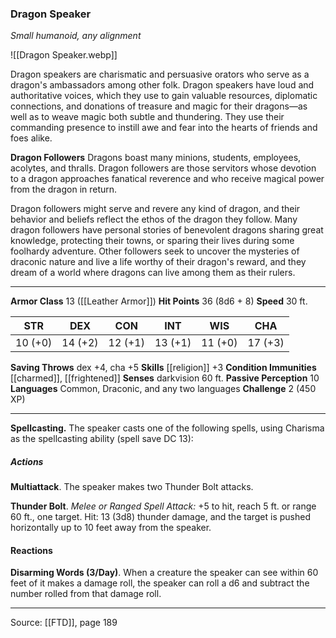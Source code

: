 ### Dragon Speaker
_Small humanoid, any alignment_

![[Dragon Speaker.webp]]

Dragon speakers are charismatic and persuasive orators who serve as a dragon's ambassadors among other folk. Dragon speakers have loud and authoritative voices, which they use to gain valuable resources, diplomatic connections, and donations of treasure and magic for their dragons—as well as to weave magic both subtle and thundering. They use their commanding presence to instill awe and fear into the hearts of friends and foes alike.


**Dragon Followers** Dragons boast many minions, students, employees, acolytes, and thralls. Dragon followers are those servitors whose devotion to a dragon approaches fanatical reverence and who receive magical power from the dragon in return.

Dragon followers might serve and revere any kind of dragon, and their behavior and beliefs reflect the ethos of the dragon they follow. Many dragon followers have personal stories of benevolent dragons sharing great knowledge, protecting their towns, or sparing their lives during some foolhardy adventure. Other followers seek to uncover the mysteries of draconic nature and live a life worthy of their dragon's reward, and they dream of a world where dragons can live among them as their rulers.





---

**Armor Class** 13 ([[Leather Armor]])
**Hit Points** 36 (8d6 + 8)
**Speed** 30 ft.

| STR     | DEX     | CON     | INT     | WIS     | CHA     |
|---------|---------|---------|---------|---------|---------|
| 10 (+0) | 14 (+2) | 12 (+1) | 13 (+1) | 11 (+0) | 17 (+3) |

**Saving Throws** dex +4, cha +5
**Skills** [[religion]] +3
**Condition Immunities** [[charmed]], [[frightened]]
**Senses** darkvision 60 ft.
**Passive Perception** 10
**Languages** Common, Draconic, and any two languages
**Challenge** 2 (450 XP)

---

**Spellcasting.** The speaker casts one of the following spells, using Charisma as the spellcasting ability (spell save DC 13):

##### Actions
**Multiattack**. The speaker makes two Thunder Bolt attacks.

**Thunder Bolt**. _Melee or Ranged Spell Attack:_ +5 to hit, reach 5 ft. or range 60 ft., one target. Hit: 13 (3d8) thunder damage, and the target is pushed horizontally up to 10 feet away from the speaker.

#### Reactions
**Disarming Words (3/Day)**. When a creature the speaker can see within 60 feet of it makes a damage roll, the speaker can roll a d6 and subtract the number rolled from that damage roll.


---

Source: [[FTD]], page 189